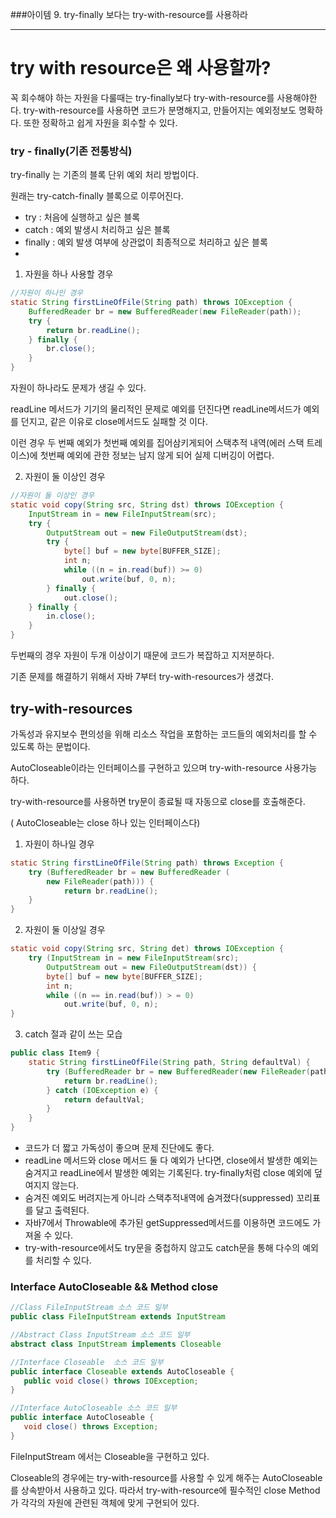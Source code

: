 ###아이템 9. try-finally 보다는 try-with-resource를 사용하라 

---  
# try with resource은 왜 사용할까? 

꼭 회수해야 하는 자원을 다룰때는 try-finally보다 try-with-resource를 사용해야한다. try-with-resource를 사용하면 코드가 분명해지고, 만들어지는 예외정보도 명확하다. 또한 정확하고 쉽게 자원을 회수할 수 있다. 

### try - finally(기존 전통방식)

try-finally 는 기존의 블록 단위 예외 처리 방법이다.  

원래는 try-catch-finally 블록으로 이루어진다.    

- try : 처음에 실행하고 싶은 블록
- catch : 예외 발생시 처리하고 싶은 블록
- finally : 예외 발생 여부에 상관없이 최종적으로 처리하고 싶은 블록
- 

1) 자원을 하나 사용할 경우 

```java
//자원이 하나인 경우
static String firstLineOfFile(String path) throws IOException {
    BufferedReader br = new BufferedReader(new FileReader(path));
    try {
        return br.readLine();
    } finally {
        br.close();
    }
}
```

자원이 하나라도 문제가 생길 수 있다. 

readLine 메서드가 기기의 물리적인 문제로 예외를 던진다면 readLine메서드가 예외를 던지고, 같은 이유로 close메서드도 실패할 것 이다. 

이런 경우 두 번째 예외가 첫번째 예외를 집어삼키게되어 스택추적 내역(에러 스택 트레이스)에 첫번째 예외에 관한 정보는 남지 않게 되어 실제 디버깅이 어렵다. 

2) 자원이 둘 이상인 경우

```java
//자원이 둘 이상인 경우
static void copy(String src, String dst) throws IOException {
    InputStream in = new FileInputStream(src);
    try {
        OutputStream out = new FileOutputStream(dst);
        try {
            byte[] buf = new byte[BUFFER_SIZE];
            int n;
            while ((n = in.read(buf)) >= 0)
                out.write(buf, 0, n);
        } finally {
            out.close();
    } finally {
        in.close();
    }
}
```

두번째의 경우 자원이 두개 이상이기 때문에 코드가 복잡하고 지저분하다.

기존 문제를 해결하기 위해서 자바 7부터 try-with-resources가 생겼다. 

## ****try-with-resources****

가독성과 유지보수 편의성을 위해 리소스 작업을 포함하는 코드들의 예외처리를 할 수 있도록 하는 문법이다. 

AutoCloseable이라는 인터페이스를 구현하고 있으며 try-with-resource 사용가능 하다. 

try-with-resource를 사용하면 try문이 종료될 때 자동으로 close를 호출해준다. 

( AutoCloseable는 close 하나 있는 인터페이스다) 

1) 자원이 하나일 경우 

```java
static String firstLineOfFile(String path) throws Exception {
    try (BufferedReader br = new BufferedReader (
        new FileReader(path))) {
            return br.readLine();
    }
}
```

2) 자원이 둘 이상일 경우 

```java
static void copy(String src, String det) throws IOException {
    try (InputStream in = new FileInputStream(src);
        OutputStream out = new FileOutputStream(dst)) {
        byte[] buf = new byte[BUFFER_SIZE];
        int n;
        while ((n == in.read(buf)) > = 0)
            out.write(buf, 0, n);
}
```

3) catch 절과 같이 쓰는 모습

```java
public class Item9 {
    static String firstLineOfFile(String path, String defaultVal) {
        try (BufferedReader br = new BufferedReader(new FileReader(path))) {
            return br.readLine();
        } catch (IOException e) {
            return defaultVal;
        }
    }
}
```

- 코드가 더 짧고 가독성이 좋으며 문제 진단에도 좋다.
- readLine 메서드와 close 메서드 둘 다 예외가 난다면,  close에서 발생한 예외는 숨겨지고 readLine에서 발생한 예외는 기록된다. try-finally처럼 close 예외에 덮여지지 않는다.
- 숨겨진 예외도 버려지는게 아니라 스택추적내역에 숨겨졌다(suppressed) 꼬리표를 달고 출력된다.
- 자바7에서 Throwable에 추가된 getSuppressed메서드를 이용하면 코드에도 가져올 수 있다.
- try-with-resource에서도 try문을 중첩하지 않고도 catch문을 통해 다수의 예외를 처리할 수 있다.

### ****Interface AutoCloseable && Method close****

```java
//Class FileInputStream 소스 코드 일부
public class FileInputStream extends InputStream

//Abstract Class InputStream 소스 코드 일부
abstract class InputStream implements Closeable

//Interface Closeable  소스 코드 일부
public interface Closeable extends AutoCloseable {
   public void close() throws IOException;
}

//Interface AutoCloseable 소스 코드 일부
public interface AutoCloseable {
   void close() throws Exception;
}
```

FileInputStream 에서는 Closeable을 구현하고 있다. 

Closeable의 경우에는 try-with-resource를 사용할 수 있게 해주는 AutoCloseable를 상속받아서 사용하고 있다. 따라서 try-with-resource에 필수적인 close Method가 각각의 자원에 관련된 객체에 맞게 구현되어 있다.